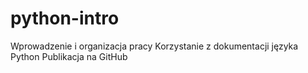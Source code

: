 # python-intro

Wprowadzenie i organizacja pracy
Korzystanie z dokumentacji języka Python
Publikacja na GitHub
